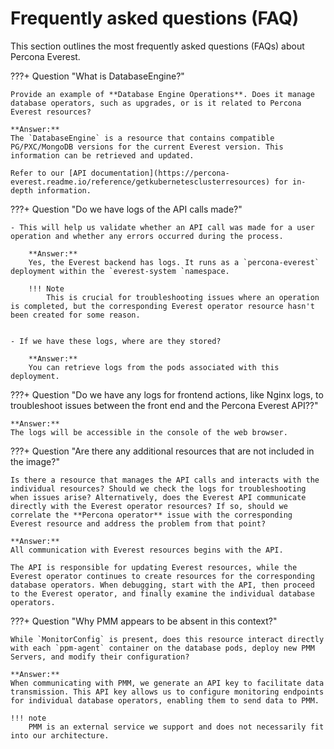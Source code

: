 # Frequently asked questions (FAQ)

This section outlines the most frequently asked questions (FAQs) about Percona Everest.


???+ Question "What is DatabaseEngine?"

    Provide an example of **Database Engine Operations**. Does it manage database operators, such as upgrades, or is it related to Percona Everest resources?
    
    **Answer:**
    The `DatabaseEngine` is a resource that contains compatible PG/PXC/MongoDB versions for the current Everest version. This information can be retrieved and updated.

    Refer to our [API documentation](https://percona-everest.readme.io/reference/getkubernetesclusterresources) for in-depth information.

???+ Question "Do we have logs of the API calls made?"

    - This will help us validate whether an API call was made for a user operation and whether any errors occurred during the process. 

        **Answer:**
        Yes, the Everest backend has logs. It runs as a `percona-everest` deployment within the `everest-system `namespace. 

        !!! Note
            This is crucial for troubleshooting issues where an operation is completed, but the corresponding Everest operator resource hasn't been created for some reason. 


    - If we have these logs, where are they stored?

        **Answer:**
        You can retrieve logs from the pods associated with this deployment.


???+ Question "Do we have any logs for frontend actions, like Nginx logs, to troubleshoot issues between the front end and the Percona Everest API??" 

    **Answer:**
    The logs will be accessible in the console of the web browser.

???+ Question "Are there any additional resources that are not included in the image?"

    Is there a resource that manages the API calls and interacts with the individual resources? Should we check the logs for troubleshooting when issues arise? Alternatively, does the Everest API communicate directly with the Everest operator resources? If so, should we correlate the **Percona operator** issue with the corresponding Everest resource and address the problem from that point?

    **Answer:**
    All communication with Everest resources begins with the API.

    The API is responsible for updating Everest resources, while the Everest operator continues to create resources for the corresponding database operators. When debugging, start with the API, then proceed to the Everest operator, and finally examine the individual database operators.


???+ Question "Why PMM appears to be absent in this context?"

    While `MonitorConfig` is present, does this resource interact directly with each `ppm-agent` container on the database pods, deploy new PMM Servers, and modify their configuration?

    **Answer:**
    When communicating with PMM, we generate an API key to facilitate data transmission. This API key allows us to configure monitoring endpoints for individual database operators, enabling them to send data to PMM.

    !!! note
        PMM is an external service we support and does not necessarily fit into our architecture.

